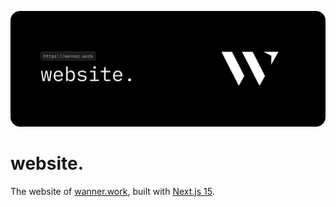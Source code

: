 ![website.](lead.svg)

# website.

The website of [wanner.work](https://wanner.work), built with [Next.js 15](https://nextjs.org/).
